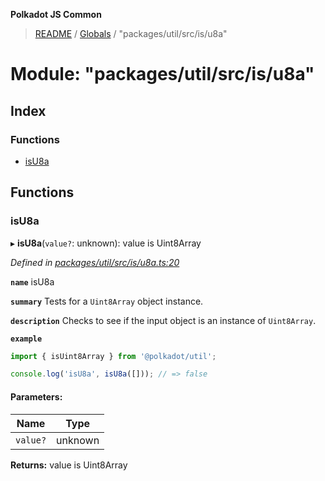 **Polkadot JS Common**

> [README](../README.md) / [Globals](../globals.md) / "packages/util/src/is/u8a"

# Module: "packages/util/src/is/u8a"

## Index

### Functions

* [isU8a](_packages_util_src_is_u8a_.md#isu8a)

## Functions

### isU8a

▸ **isU8a**(`value?`: unknown): value is Uint8Array

*Defined in [packages/util/src/is/u8a.ts:20](https://github.com/polkadot-js/common/blob/30198d1a/packages/util/src/is/u8a.ts#L20)*

**`name`** isU8a

**`summary`** Tests for a `Uint8Array` object instance.

**`description`** 
Checks to see if the input object is an instance of `Uint8Array`.

**`example`** 
<BR>

```javascript
import { isUint8Array } from '@polkadot/util';

console.log('isU8a', isU8a([])); // => false
```

#### Parameters:

Name | Type |
------ | ------ |
`value?` | unknown |

**Returns:** value is Uint8Array

